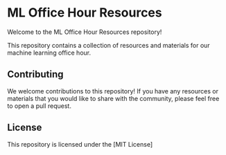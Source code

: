 # ML Office Hour Resources

Welcome to the ML Office Hour Resources repository! 

This repository contains a collection of resources and materials for our machine learning office hour.

## Contributing

We welcome contributions to this repository! If you have any resources or materials that you would like to share with the community, please feel free to open a pull request.

## License

This repository is licensed under the [MIT License]